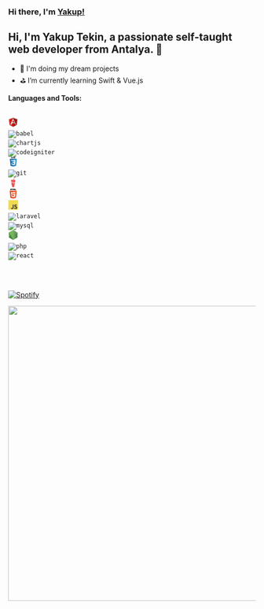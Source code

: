 ### Hi there, I'm [Yakup!](https://yakup.dev)

## Hi, I'm Yakup Tekin, a passionate self-taught web developer from Antalya. 👋

- 🎯 I'm doing my dream projects
- ⛳️ I’m currently learning Swift & Vue.js

**Languages and Tools:**  

<code>  <img src="https://raw.githubusercontent.com/devicons/devicon/master/icons/angularjs/angularjs-original.svg" alt="angularjs" width="20" height="20"/></code>
<code>  <img src="https://www.vectorlogo.zone/logos/babeljs/babeljs-icon.svg" alt="babel" width="20" height="20"/></code>
<code>  <img src="https://www.chartjs.org/media/logo-title.svg" alt="chartjs" width="20" height="20"/></code>
<code>  <img src="https://cdn.worldvectorlogo.com/logos/codeigniter.svg" alt="codeigniter" width="20" height="20"/></code>
<code>  <img src="https://raw.githubusercontent.com/github/explore/80688e429a7d4ef2fca1e82350fe8e3517d3494d/topics/css/css.png" alt="css3" width="20" height="20"/></code>
<code>  <img src="https://www.vectorlogo.zone/logos/git-scm/git-scm-icon.svg" alt="git" width="20" height="20"/></code>
<code>  <img src="https://raw.githubusercontent.com/devicons/devicon/master/icons/gulp/gulp-plain.svg" alt="gulp" width="20" height="20"/></code>
<code>  <img src="https://raw.githubusercontent.com/github/explore/80688e429a7d4ef2fca1e82350fe8e3517d3494d/topics/html/html.png" alt="html5" width="20" height="20"/></code>
<code>  <img src="https://raw.githubusercontent.com/devicons/devicon/master/icons/javascript/javascript-original.svg" alt="javascript" width="20" height="20"/></code>
<code>  <img src="https://github.com/hussainweb/hussainweb/raw/main/icons/laravel.png" alt="laravel" width="20" height="20"/></code>
<code>  <img src="https://raw.githubusercontent.com/Thomas-George-T/Thomas-George-T/master/assets/mysql.svg" alt="mysql" width="20" height="20"/></code>
<code>  <img src="https://raw.githubusercontent.com/github/explore/80688e429a7d4ef2fca1e82350fe8e3517d3494d/topics/nodejs/nodejs.png" alt="nodejs" width="20" height="20"/></code>
<code>  <img src="https://github.com/MarikIshtar007/MarikIshtar007/raw/master/images/php.svg" alt="php" width="20" height="20"/></code>
<code>  <img src="https://raw.githubusercontent.com/dereknguyen269/dereknguyen269/master/images/reactjs.png" alt="react" width="20" height="20"/> </code>

<br />
<br />

[![Spotify](https://spotify-readme-ten-olive.vercel.app/api/spotify)](https://open.spotify.com/user/q77u5oo7ronbw16r2ykq0vukx)

<img src="https://i.ibb.co/XWhC0fL/coding-desk-flat-vector-ui-ux-design-illustration-motion-animation-gif2.gif" width="800" height="600">
